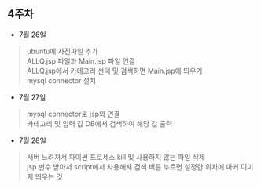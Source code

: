 
## 4주차

- 7월 26일
> ubuntu에 사진파일 추가 <br>
> ALLQ.jsp 파일과 Main.jsp 파일 연결 <br>
> ALLQ.jsp에서 카테고리 선택 및 검색하면 Main.jsp에 띄우기 <br>
> mysql connector 설치

- 7월 27일
> mysql connector로 jsp와 연결 <br>
> 카테고리 및 입력 값 DB에서 검색하여 해당 값 출력

- 7월 28일
> 서버 느려져서 파이썬 프로세스 kill 및 사용하지 않는 파일 삭제 <br>
> jsp 변수 받아서 script에서 사용해서 검색 버튼 누르면 설정한 위치에 마커 이미지 띄우는 것

